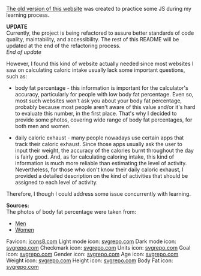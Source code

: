 [The old version of this website](https://kepmon.github.io/Caloric_calculator/) was created to practice some JS during my learning process.

**UPDATE**  
Currently, the project is being refactored to assure better standards of code quality, maintability, and accessibility. The rest of this README will be updated at the end of the refactoring process.  
*End of update*

However, I found this kind of website actually needed since most websites I saw on calculating caloric intake usually lack some important questions, such as:
* body fat percentage - this information is important for the calculator's accuracy, particularly for people with low body fat percentage. Even so, most such websites won't ask you about your body fat percentage, probably because most people aren't aware of this value and/or it's hard to evaluate this number, in the first place. That's why I decided to provide some photos, covering wide range of body fat percentages, for both men and women.

* daily caloric exhaust - many people nowadays use certain apps that track their caloric exhaust. Since those apps usually ask the user to input their weight, the accuracy of the calories burnt throughout the day is fairly good. And, as for calculating caloring intake, this kind of information is much more reliable than estimating the level of activity. Nevertheless, for those who don't know their daily caloric exhaust, I provided a detailed description on the kind of activities that should be assigned to each level of activity.

Therefore, I though I could address some issue concurrently with learning.


**Sources:**  
The photos of body fat percentage were taken from:
* [Men](https://kubexfitness.com/blog/body-fat-percentages-actually-look-like/)
* [Women](https://pl.pinterest.com/pin/805440714592354881/)

Favicon: [icons8.com](https://icons8.com/icon/udLNEDpg6Ek7/healthy-food-calories-calculator)
Light mode icon: [svgrepo.com](https://www.svgrepo.com/svg/398422/sun-with-face)
Dark mode icon: [svgrepo.com](https://www.svgrepo.com/svg/396485/first-quarter-moon-face)
Checkmark icon: [svgrepo.com](https://www.svgrepo.com/svg/395995/check-mark-button)
Units icon: [svgrepo.com](https://www.svgrepo.com/svg/283098/measuring-measurement)
Goal icon: [svgrepo.com](https://www.svgrepo.com/svg/283103/maps-and-flags-direction)
Gender icon: [svgrepo.com](https://www.svgrepo.com/svg/283083/actions-buy)
Age icon: [svgrepo.com](https://www.svgrepo.com/svg/283132/sand-clock)
Weight icon: [svgrepo.com](https://www.svgrepo.com/svg/283067/kilograms-grams)
Height icon: [svgrepo.com](https://www.svgrepo.com/svg/283065/graphs-economy)
Body Fat icon: [svgrepo.com](https://www.svgrepo.com/svg/283163/measuring-measure)